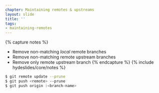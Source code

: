 ```yaml
---
chapter: Maintaining remotes & upstreams
layout: slide
title: ''
tags:
- maintaining-remotes
---
```


{% capture notes %}
* Remove non-matching _local_ remote branches
* Remove non-matching remote upstream branches
* Remove only remote upstream branch
{% endcapture %}
{% include hydeslides/core/notes %}

```bash
$ git remote update --prune
$ git push <remote> --prune
$ git push origin :<branch-name>
```
